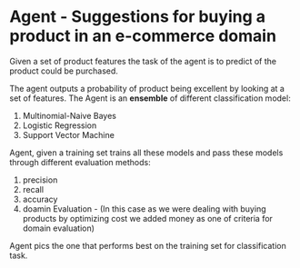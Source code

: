 # Agent - Suggestions for buying a product in an e-commerce domain

Given a set of product features the task of the agent is to predict of the product could be purchased.

The agent outputs a probability of product being excellent by looking at a set of features. The Agent is an <b>ensemble</b> of different classification model:

1. Multinomial-Naive Bayes
2. Logistic Regression
3. Support Vector Machine

Agent, given a training set trains all these models and pass these models through different evaluation methods:
1. precision
2. recall
3. accuracy
4. doamin Evaluation - (In this case as we were dealing with buying products by optimizing cost we added money as one of criteria for domain evaluation)

Agent pics the one that performs best on the training set for classification task.
